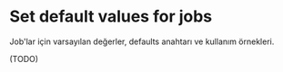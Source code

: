 # Set default values for jobs

Job'lar için varsayılan değerler, defaults anahtarı ve kullanım örnekleri.

(TODO)
